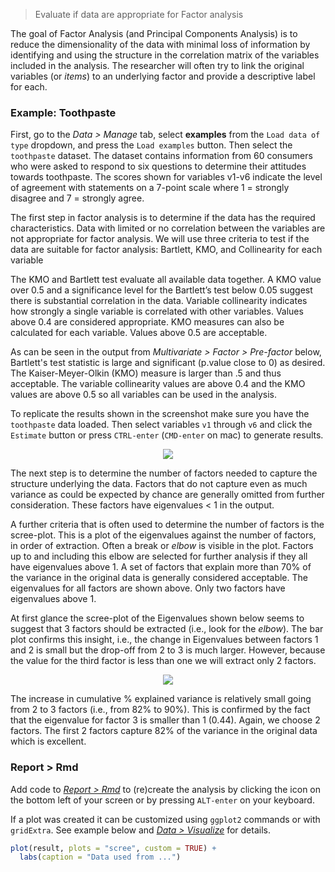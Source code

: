 > Evaluate if data are appropriate for Factor analysis

The goal of Factor Analysis (and Principal Components Analysis) is to reduce the dimensionality of the data with minimal loss of information by identifying and using the structure in the correlation matrix of the variables included in the analysis. The researcher will often try to link the original variables (or _items_) to an underlying factor and provide a descriptive label for each.

### Example: Toothpaste

First, go to the _Data > Manage_ tab, select **examples** from the `Load data of type` dropdown, and press the `Load examples` button. Then select the `toothpaste` dataset. The dataset contains information from 60 consumers who were asked to respond to six questions to determine their attitudes towards toothpaste. The scores shown for variables v1-v6 indicate the level of agreement with statements on a 7-point scale where 1 = strongly disagree and 7 = strongly agree.

The first step in factor analysis is to determine if the data has the required characteristics. Data with limited or no correlation between the variables are not appropriate for factor analysis. We will use three criteria to test if the data are suitable for factor analysis:  Bartlett, KMO, and Collinearity for each variable

The KMO and Bartlett test evaluate all available data together. A KMO value over 0.5 and a significance level for the Bartlett’s test below 0.05 suggest there is substantial correlation in the data. Variable collinearity indicates how strongly a single variable is correlated with other variables. Values above 0.4 are considered appropriate. KMO measures can also be calculated for each variable. Values above 0.5 are acceptable.

As can be seen in the output from _Multivariate > Factor > Pre-factor_ below, Bartlett's test statistic is large and significant (p.value close to 0) as desired. The Kaiser-Meyer-Olkin (KMO) measure is larger than .5 and thus acceptable. The variable collinearity values are above 0.4 and the KMO values are above 0.5 so all variables can be used in the analysis.

To replicate the results shown in the screenshot make sure you have the `toothpaste` data loaded. Then select variables `v1` through `v6` and click the `Estimate` button or press `CTRL-enter` (`CMD-enter` on mac) to generate results.

<p align="center"><img src="figures_multivariate/pre_factor_summary.png"></p>

The next step is to determine the number of factors needed to capture the structure underlying the data. Factors that do not capture even as much variance as could be expected by chance are generally omitted from further consideration. These factors have eigenvalues < 1 in the output.

A further criteria that is often used to determine the number of factors is the scree-plot. This is a plot of the eigenvalues against the number of factors, in order of extraction. Often a break or _elbow_ is visible in the plot. Factors up to and including this elbow are selected for further analysis if they all have eigenvalues above 1. A set of factors that explain more than 70% of the variance in the original data is generally considered acceptable. The eigenvalues for all factors are shown above. Only two factors have eigenvalues above 1.

At first glance the scree-plot of the Eigenvalues shown below seems to suggest that 3 factors should be extracted (i.e., look for the _elbow_). The bar plot confirms this insight, i.e., the change in Eigenvalues between factors 1 and 2 is small but the drop-off from 2 to 3 is much larger. However, because the value for the third factor is less than one we will extract only 2 factors.

<p align="center"><img src="figures_multivariate/pre_factor_plot.png"></p>

The increase in cumulative % explained variance is relatively small going from 2 to 3 factors (i.e., from 82% to 90%). This is confirmed by the fact that the eigenvalue for factor 3 is smaller than 1 (0.44). Again, we choose 2 factors. The first 2 factors capture 82% of the variance in the original data which is excellent.

### Report > Rmd

Add code to <a href="https://radiant-rstats.github.io/docs/data/report.html" target="_blank">_Report > Rmd_</a> to (re)create the analysis by clicking the <i title="report results" class="fa fa-edit"></i> icon on the bottom left of your screen or by pressing `ALT-enter` on your keyboard. 

If a plot was created it can be customized using `ggplot2` commands or with `gridExtra`. See example below and <a href="https://radiant-rstats.github.io/docs/data/visualize.html" target="_blank">_Data > Visualize_</a> for details.

```r
plot(result, plots = "scree", custom = TRUE) + 
  labs(caption = "Data used from ...")
```
